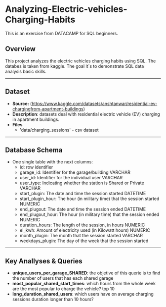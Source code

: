 # Analyzing-Electric-vehicles-Charging-Habits
This is an exercise from DATACAMP for SQL beginners. 

## Overview
This project analyzes the electric vehicles charging habits using SQL. The databes is taken from kaggle. 
The goal it´s to demonstrate SQL data analysis basic skills.

---
## Dataset

- **Source:** (https://www.kaggle.com/datasets/anshtanwar/residential-ev-chargingfrom-apartment-buildings)
- **Description**: datasets deal with residential electric vehicle (EV) charging in apartment buildings.
- **Files**
  - 'data/charging_sessions' - csv dataset

---
## Database Schema

- One single table with the next columns:
  - id: row identifier
  - garage_id:	Identifier for the garage/building	VARCHAR
  - user_id:	Identifier for the individual user	VARCHAR
  - user_type:	Indicating whether the station is Shared or Private	VARCHAR
  - start_plugin:	The date and time the session started	DATETIME
  - start_plugin_hour:	The hour (in military time) that the session started	NUMERIC
  - end_plugout:	The date and time the session ended	DATETIME
  - end_plugout_hour:	The hour (in military time) that the session ended	NUMERIC
  - duration_hours:	The length of the session, in hours	NUMERIC
  - el_kwh:	Amount of electricity used (in Kilowatt hours)	NUMERIC
  - month_plugin:	The month that the session started	VARCHAR
  - weekdays_plugin:	The day of the week that the session started

---
## Key Anallyses & Queries

- **unique_users_per_garage_SHARED**: the objetive of this querie is to find the number of users that has each shared garage
- **most_popular_shared_start_times**: which hours from the whole week are the most popular to charge the vehicle? top 10
- **long_duration_shared_users**:  which users have on average charging sessions duration longer than 10 hours?
